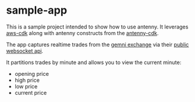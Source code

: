 # sample-app

This is a sample project intended to show how to use antenny. It leverages [aws-cdk](https://aws.amazon.com/cdk/) along with antenny constructs from the [antenny-cdk](https://github.com/antenny/antenny-cdk).

The app captures realtime trades from the [gemni exchange](https://www.gemini.com/) via their [public websocket api](https://docs.gemini.com/websocket-api/).

It partitions trades by minute and allows you to view the current minute:

* opening price
* high price
* low price
* current price
